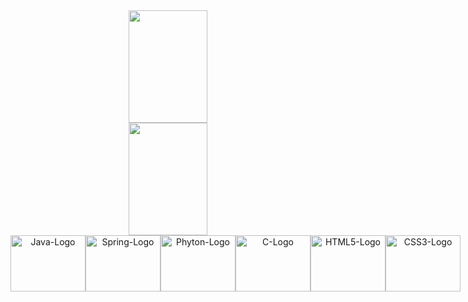 <div align="center">
  <a href="https://github.com/mateusscarin">
  <img width="50%" height="180em" src="https://github-readme-stats.vercel.app/api?username=mateusscarin&show_icons=true&theme=github_dark&include_all_commits=true&count_private=true"/>
  <img width="50%" height="180em" src="https://github-readme-stats.vercel.app/api/top-langs/?username=mateusscarin&layout=compact&langs_count=7&theme=github_dark"/>
</div>
<div style="display: flex;" align="center"><br>
  <img alt="Java-Logo" height="90" width="120" src="https://cdn.jsdelivr.net/gh/devicons/devicon/icons/java/java-original.svg" />
  <img alt="Spring-Logo" height="90" width="120" src="https://cdn.jsdelivr.net/gh/devicons/devicon/icons/spring/spring-original.svg" />
  <img alt="Phyton-Logo" height="90" width="120" src="https://cdn.jsdelivr.net/gh/devicons/devicon/icons/python/python-original.svg" />
  <img alt="C-Logo" height="90" width="120" src="https://cdn.jsdelivr.net/gh/devicons/devicon/icons/c/c-plain.svg" />
  <img alt="HTML5-Logo" height="90" width="120" src="https://cdn.jsdelivr.net/gh/devicons/devicon/icons/html5/html5-plain-wordmark.svg" />
  <img alt="CSS3-Logo" height="90" width="120" src="https://cdn.jsdelivr.net/gh/devicons/devicon/icons/css3/css3-plain-wordmark.svg" />
</div>
